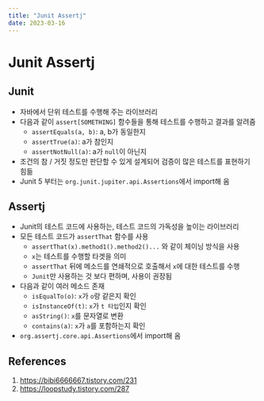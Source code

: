 ```yaml
---
title: "Junit Assertj"
date: 2023-03-16
---
```


# Junit Assertj

## Junit

- 자바에서 단위 테스트를 수행해 주는 라이브러리
- 다음과 같이 `assert[SOMETHING]` 함수들을 통해 테스트를 수행하고 결과를 알려줌
  - `assertEquals(a, b)`: a, b가 동일한지
  - `assertTrue(a)`: a가 참인지
  - `assertNotNull(a)`: a가 `null`이 아닌지
- 조건의 참 / 거짓 정도만 판단할 수 있게 설계되어 검증이 많은 테스트를 표현하기 힘듦
- Junit 5 부터는 `org.junit.jupiter.api.Assertions`에서 import해 옴

## Assertj

- Junit의 테스트 코드에 사용하는, 테스트 코드의 가독성을 높이는 라이브러리
- 모든 테스트 코드가 `assertThat` 함수를 사용
  - `assertThat(x).method1().method2()...` 와 같이 체이닝 방식을 사용
  - `x`는 테스트를 수행할 타겟을 의미
  - `assertThat` 뒤에 메소드를 연쇄적으로 호출해서 `x`에 대한 테스트를 수행
  - `Junit`만 사용하는 것 보다 편하며, 사용이 권장됨
- 다음과 같이 여러 메소드 존재
  - `isEqualTo(o)`: `x`가 `o`랑 같은지 확인
  - `isInstanceOf(t)`: `x`가 `t 타입`인지 확인
  - `asString()`: `x`를 문자열로 변환
  - `contains(a)`: `x`가 `a`를 포함하는지 확인
- `org.assertj.core.api.Assertions`에서 import해 옴

## References

1. https://bibi6666667.tistory.com/231
2. https://loopstudy.tistory.com/287
